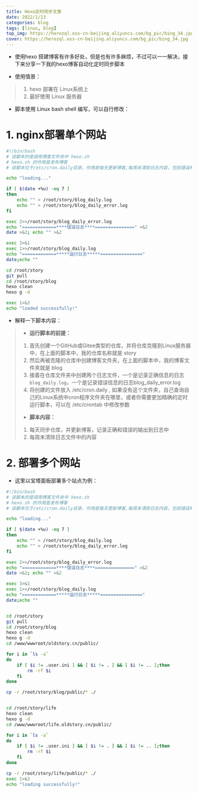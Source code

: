 ```yaml
---
title: Hexo定时同步文章
date: 2022/1/13
categories: blog
tags: [linux, blog]
top_img: https://herozql.oss-cn-beijing.aliyuncs.com/bg_pic/bing_34.jpg
cover: https://herozql.oss-cn-beijing.aliyuncs.com/bg_pic/bing_34.jpg
---
```


- 使用hexo 搭建博客有许多好处，但是也有许多麻烦，不过可以一一解决，接下来分享一下我的hexo博客自动化定时同步脚本

- 使用情景：

>1. hexo 部署在 Linux系统上
>2. 最好使用 Linux 服务器

- 脚本使用 Linux bash shell 编写，可以自行修改：

# 1. nginx部署单个网站

```bash
#!/bin/bash
# 该脚本的是调用博客文件夹中 hexo.sh
# hexo.sh 的作用是发布博客
# 该脚本位于/etc/cron.daily目录，作用是每天更新博客,每周末清除日志内容，包括错误和正确的日志

echo "loading..."

if [ $(date +%u) -eq 7 ]
then
    echo "" > /root/story/blog_daily.log
    echo "" > /root/story/blog_daily_error.log	
fi

exec 2>>/root/story/blog_daily_error.log
echo "=============****错误日志****===============" >&2 
date >&2; echo "" >&2

exec 3>&1
exec 1>>/root/story/blog_daily.log
echo "=============*****运行日志*****================"
date;echo ""

cd /root/story
git pull
cd /root/story/blog
hexo clean
hexo g -d

exec 1>&3
echo "loaded successfully!"
```

 

- 解释一下脚本内容：

>- **运行脚本的前提：**
>
>1. 首先创建一个GitHub或Gitee类型的仓库，并将仓库克隆到Linux服务器中，在上面的脚本中，我的仓库名称就是 story
>2. 然后再被克隆的仓库中创建博客文件夹，在上面的脚本中，我的博客文件夹就是 blog
>3. 接着在仓库文件夹中创建两个日志文件，一个是记录正确信息的日志`blog_daily.log`，一个是记录错误信息的日志blog_daily_error.log
>4. 将创建的文件放入 /etc/cron.daily , 如果没有这个文件夹，自己查询自己的Linux系统中cron程序文件夹在哪里，或者你需要更加精确的定时运行脚本，可以在 /etc/crontab 中修改参数
>
>- **脚本内容：**
>
>1. 每天同步仓库，并更新博客，记录正确和错误的输出到日志中
>2. 每周末清除日志文件中的内容

# 2. 部署多个网站

- 这里以宝塔面板部署多个站点为例：

```bash
#!/bin/bash
# 该脚本的是调用博客文件夹中 hexo.sh
# hexo.sh 的作用是发布博客
# 该脚本位于/etc/cron.daily目录，作用是每天更新博客,每周末清除日志内容，包括错误和正确的日志

echo "loading..."

if [ $(date +%u) -eq 7 ]
then
    echo "" > /root/story/blog_daily.log
    echo "" > /root/story/blog_daily_error.log	
fi

exec 2>>/root/story/blog_daily_error.log
echo "=============****错误日志****===============" >&2 
date >&2; echo "" >&2

exec 3>&1
exec 1>>/root/story/blog_daily.log
echo "=============*****运行日志*****================"
date;echo ""


cd /root/story
git pull
cd /root/story/blog
hexo clean
hexo g -d
cd /www/wwwroot/oldstory.cn/public/

for i in `ls -a`
do 
    if [ $i != .user.ini ] && [ $i != . ] && [ $i != .. ];then
        rm -rf $i
    fi
done

cp -r /root/story/blog/public/* ./


cd /root/story/life
hexo clean
hexo g -d
cd /www/wwwroot/life.oldstory.cn/public/

for i in `ls -a`
do 
    if [ $i != .user.ini ] && [ $i != . ] && [ $i != .. ];then
        rm -rf $i
    fi
done

cp -r /root/story/life/public/* ./
exec 1>&3
echo "loading successfully!"
```

